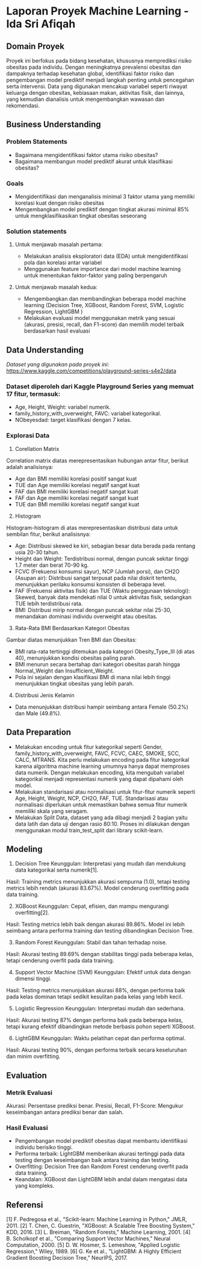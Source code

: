 # Laporan Proyek Machine Learning - Ida Sri Afiqah

## Domain Proyek

Proyek ini berfokus pada bidang kesehatan, khususnya memprediksi risiko obesitas pada individu. Dengan meningkatnya prevalensi obesitas dan dampaknya terhadap kesehatan global, identifikasi faktor risiko dan pengembangan model prediktif menjadi langkah penting untuk pencegahan serta intervensi. Data yang digunakan mencakup variabel seperti riwayat keluarga dengan obesitas, kebiasaan makan, aktivitas fisik, dan lainnya, yang kemudian dianalisis untuk mengembangkan wawasan dan rekomendasi.

## Business Understanding

### Problem Statements
- Bagaimana mengidentifikasi faktor utama risiko obesitas?
- Bagaimana membangun model prediktif akurat untuk klasifikasi obesitas?

### Goals
- Mengidentifikasi dan menganalisis minimal 3 faktor utama yang memiliki korelasi kuat dengan risiko obesitas
- Mengembangkan model prediktif dengan tingkat akurasi minimal 85% untuk mengklasifikasikan tingkat obesitas seseorang

### Solution statements
1. Untuk menjawab masalah pertama:
   * Melakukan analisis eksploratori data (EDA) untuk mengidentifikasi pola dan korelasi antar variabel
   * Menggunakan feature importance dari model machine learning untuk menentukan faktor-faktor yang paling berpengaruh

2. Untuk menjawab masalah kedua:
   * Mengembangkan dan membandingkan beberapa model machine learning (Decision Tree, XGBoost, Random Forest, SVM, Logistic Regression, LightGBM )
   * Melakukan evaluasi model menggunakan metrik yang sesuai (akurasi, presisi, recall, dan F1-score) dan memilih model terbaik berdasarkan hasil evaluasi


## Data Understanding
*Dataset yang digunakan pada proyek ini:*  
https://www.kaggle.com/competitions/playground-series-s4e2/data

### Dataset diperoleh dari Kaggle Playground Series yang memuat 17 fitur, termasuk:
- Age, Height, Weight: variabel numerik.
- family_history_with_overweight, FAVC: variabel kategorikal.
- NObeyesdad: target klasifikasi dengan 7 kelas.

### Explorasi Data

1. Corellation Matrix

Correlation matrix diatas merepresentasikan hubungan antar fitur, berikut adalah analisisnya:
- Age dan BMI memiliki korelasi positif sangat kuat
- TUE dan Age memiliki korelasi negatif sangat kuat
- FAF dan BMI memiliki korelasi negatif sangat kuat
- FAF dan Age memiliki korelasi negatif sangat kuat
- TUE dan BMI memiliki korelasi negatif sangat kuat

2. Histogram

Histogram-histogram di atas merepresentasikan distribusi data untuk sembilan fitur, berikut analisisnya:
- Age: Distribusi skewed ke kiri, sebagian besar data berada pada rentang usia 20-30 tahun.
- Height dan Weight: Terdistribusi normal, dengan puncak sekitar tinggi 1.7 meter dan berat 70-90 kg.
- FCVC (Frekuensi konsumsi sayur), NCP (Jumlah porsi), dan CH2O (Asupan air): Distribusi sangat terpusat pada nilai diskrit tertentu, menunjukkan perilaku konsumsi konsisten di beberapa level.
- FAF (Frekuensi aktivitas fisik) dan TUE (Waktu penggunaan teknologi): Skewed, banyak data mendekati nilai 0 untuk aktivitas fisik, sedangkan TUE lebih terdistribusi rata.
- BMI: Distribusi mirip normal dengan puncak sekitar nilai 25-30, menandakan dominasi individu overweight atau obesitas.

3. Rata-Rata BMI Berdasarkan Kategori Obesitas

Gambar diatas menunjukkan Tren BMI dan Obesitas:
- BMI rata-rata tertinggi ditemukan pada kategori Obesity_Type_III (di atas 40), menunjukkan kondisi obesitas paling parah.
- BMI menurun secara bertahap dari kategori obesitas parah hingga Normal_Weight dan Insufficient_Weight.
- Pola ini sejalan dengan klasifikasi BMI di mana nilai lebih tinggi menunjukkan tingkat obesitas yang lebih parah.

4. Distribusi Jenis Kelamin

- Data menunjukkan distribusi hampir seimbang antara Female (50.2%) dan Male (49.8%).

## Data Preparation
- Melakukan encoding untuk fitur kategorikal seperti Gender, family_history_with_overweight, FAVC, FCVC, CAEC, SMOKE, SCC, CALC, MTRANS. Kita perlu melakukan encoding pada fitur kategorikal karena algoritma machine learning umumnya hanya dapat memproses data numerik. Dengan melakukan encoding, kita mengubah variabel kategorikal menjadi representasi numerik yang dapat dipahami oleh model.
- Melakukan standarisasi atau normalisasi untuk fitur-fitur numerik seperti Age, Height, Weight, NCP, CH2O, FAF, TUE. Standarisasi atau normalisasi diperlukan untuk memastikan bahwa semua fitur numerik memiliki skala yang seragam.
- Melakukan Split Data, dataset yang ada dibagi menjadi 2 bagian yaitu data latih dan data uji dengan rasio 80:10. Proses ini dilakukan dengan menggunakan modul train_test_split dari library scikit-learn.

## Modeling

1. Decision Tree
Keunggulan: Interpretasi yang mudah dan mendukung data kategorikal serta numerik[1].

Hasil: Training metrics menunjukkan akurasi sempurna (1.0), tetapi testing metrics lebih rendah (akurasi 83.67%). Model cenderung overfitting pada data training.

2. XGBoost
Keunggulan: Cepat, efisien, dan mampu mengurangi overfitting[2].

Hasil: Testing metrics lebih baik dengan akurasi 89.86%. Model ini lebih seimbang antara performa training dan testing dibandingkan Decision Tree.

3. Random Forest
Keunggulan: Stabil dan tahan terhadap noise.

Hasil: Akurasi testing 89.69% dengan stabilitas tinggi pada beberapa kelas, tetapi cenderung overfit pada data training.

4. Support Vector Machine (SVM)
Keunggulan: Efektif untuk data dengan dimensi tinggi.

Hasil: Testing metrics menunjukkan akurasi 88%, dengan performa baik pada kelas dominan tetapi sedikit kesulitan pada kelas yang lebih kecil.

5. Logistic Regression
Keunggulan: Interpretasi mudah dan sederhana.

Hasil: Akurasi testing 87% dengan performa baik pada beberapa kelas, tetapi kurang efektif dibandingkan metode berbasis pohon seperti XGBoost.

6. LightGBM
Keunggulan: Waktu pelatihan cepat dan performa optimal.

Hasil: Akurasi testing 90%, dengan performa terbaik secara keseluruhan dan minim overfitting.


## Evaluation

### Metrik Evaluasi
Akurasi: Persentase prediksi benar.
Presisi, Recall, F1-Score: Mengukur keseimbangan antara prediksi benar dan salah.

### Hasil Evaluasi

- Pengembangan model prediktif obesitas dapat membantu identifikasi individu berisiko tinggi. 
- Performa terbaik: LightGBM memberikan akurasi tertinggi pada data testing dengan keseimbangan baik antara training dan testing.
- Overfitting: Decision Tree dan Random Forest cenderung overfit pada data training.
- Keandalan: XGBoost dan LightGBM lebih andal dalam mengatasi data yang kompleks.

## Referensi

[1] F. Pedregosa et al., "Scikit-learn: Machine Learning in Python," JMLR, 2011.
[2] T. Chen, C. Guestrin, "XGBoost: A Scalable Tree Boosting System," KDD, 2016.
[3] L. Breiman, "Random Forests," Machine Learning, 2001.
[4] B. Scholkopf et al., "Comparing Support Vector Machines," Neural Computation, 2000.
[5] D. W. Hosmer, S. Lemeshow, "Applied Logistic Regression," Wiley, 1989.
[6] G. Ke et al., "LightGBM: A Highly Efficient Gradient Boosting Decision Tree," NeurIPS, 2017.




